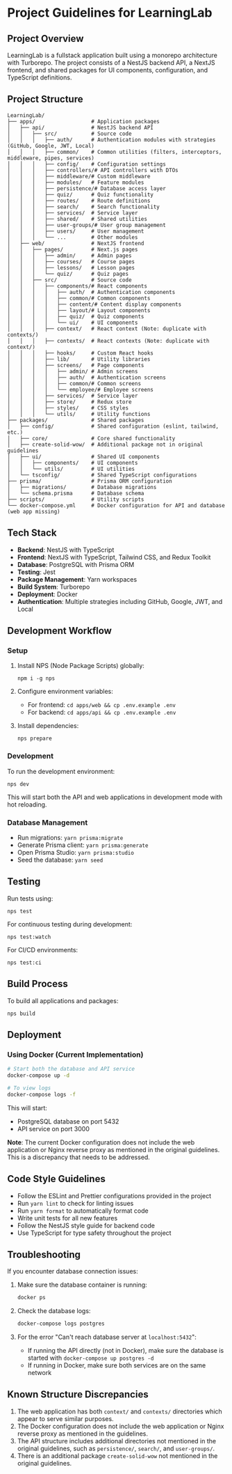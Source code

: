 # Project Guidelines for LearningLab

## Project Overview

LearningLab is a fullstack application built using a monorepo architecture with Turborepo. The project consists of a NestJS backend API, a NextJS frontend, and shared packages for UI components, configuration, and TypeScript definitions.

## Project Structure

```
LearningLab/
├── apps/                  # Application packages
│   ├── api/               # NestJS backend API
│   │   ├── src/           # Source code
│   │   │   ├── auth/      # Authentication modules with strategies (GitHub, Google, JWT, Local)
│   │   │   ├── common/    # Common utilities (filters, interceptors, middleware, pipes, services)
│   │   │   ├── config/    # Configuration settings
│   │   │   ├── controllers/# API controllers with DTOs
│   │   │   ├── middleware/# Custom middleware
│   │   │   ├── modules/   # Feature modules
│   │   │   ├── persistence/# Database access layer
│   │   │   ├── quiz/      # Quiz functionality
│   │   │   ├── routes/    # Route definitions
│   │   │   ├── search/    # Search functionality
│   │   │   ├── services/  # Service layer
│   │   │   ├── shared/    # Shared utilities
│   │   │   ├── user-groups/# User group management
│   │   │   ├── users/     # User management
│   │   │   └── ...        # Other modules
│   ├── web/               # NextJS frontend
│   │   ├── pages/         # Next.js pages
│   │   │   ├── admin/     # Admin pages
│   │   │   ├── courses/   # Course pages
│   │   │   ├── lessons/   # Lesson pages
│   │   │   └── quiz/      # Quiz pages
│   │   ├── src/           # Source code
│   │   │   ├── components/# React components
│   │   │   │   ├── auth/  # Authentication components
│   │   │   │   ├── common/# Common components
│   │   │   │   ├── content/# Content display components
│   │   │   │   ├── layout/# Layout components
│   │   │   │   ├── quiz/  # Quiz components
│   │   │   │   └── ui/    # UI components
│   │   │   ├── context/   # React context (Note: duplicate with contexts/)
│   │   │   ├── contexts/  # React contexts (Note: duplicate with context/)
│   │   │   ├── hooks/     # Custom React hooks
│   │   │   ├── lib/       # Utility libraries
│   │   │   ├── screens/   # Page components
│   │   │   │   ├── admin/ # Admin screens
│   │   │   │   ├── auth/  # Authentication screens
│   │   │   │   ├── common/# Common screens
│   │   │   │   └── employee/# Employee screens
│   │   │   ├── services/  # Service layer
│   │   │   ├── store/     # Redux store
│   │   │   ├── styles/    # CSS styles
│   │   │   └── utils/     # Utility functions
├── packages/              # Shared packages
│   ├── config/            # Shared configuration (eslint, tailwind, etc.)
│   ├── core/              # Core shared functionality
│   ├── create-solid-wow/  # Additional package not in original guidelines
│   ├── ui/                # Shared UI components
│   │   ├── components/    # UI components
│   │   └── utils/         # UI utilities
│   └── tsconfig/          # Shared TypeScript configurations
├── prisma/                # Prisma ORM configuration
│   ├── migrations/        # Database migrations
│   └── schema.prisma      # Database schema
├── scripts/               # Utility scripts
└── docker-compose.yml     # Docker configuration for API and database (web app missing)
```

## Tech Stack

- **Backend**: NestJS with TypeScript
- **Frontend**: NextJS with TypeScript, Tailwind CSS, and Redux Toolkit
- **Database**: PostgreSQL with Prisma ORM
- **Testing**: Jest
- **Package Management**: Yarn workspaces
- **Build System**: Turborepo
- **Deployment**: Docker
- **Authentication**: Multiple strategies including GitHub, Google, JWT, and Local

## Development Workflow

### Setup

1. Install NPS (Node Package Scripts) globally:
   ```
   npm i -g nps
   ```

2. Configure environment variables:
    - For frontend: `cd apps/web && cp .env.example .env`
    - For backend: `cd apps/api && cp .env.example .env`

3. Install dependencies:
   ```
   nps prepare
   ```

### Development

To run the development environment:
```
nps dev
```

This will start both the API and web applications in development mode with hot reloading.

### Database Management

- Run migrations: `yarn prisma:migrate`
- Generate Prisma client: `yarn prisma:generate`
- Open Prisma Studio: `yarn prisma:studio`
- Seed the database: `yarn seed`

## Testing

Run tests using:
```
nps test
```

For continuous testing during development:
```
nps test:watch
```

For CI/CD environments:
```
nps test:ci
```

## Build Process

To build all applications and packages:
```
nps build
```

## Deployment

### Using Docker (Current Implementation)

```bash
# Start both the database and API service
docker-compose up -d

# To view logs
docker-compose logs -f
```

This will start:
- PostgreSQL database on port 5432
- API service on port 3000

**Note**: The current Docker configuration does not include the web application or Nginx reverse proxy as mentioned in the original guidelines. This is a discrepancy that needs to be addressed.

## Code Style Guidelines

- Follow the ESLint and Prettier configurations provided in the project
- Run `yarn lint` to check for linting issues
- Run `yarn format` to automatically format code
- Write unit tests for all new features
- Follow the NestJS style guide for backend code
- Use TypeScript for type safety throughout the project

## Troubleshooting

If you encounter database connection issues:

1. Make sure the database container is running:
   ```bash
   docker ps
   ```

2. Check the database logs:
   ```bash
   docker-compose logs postgres
   ```

3. For the error "Can't reach database server at `localhost:5432`":
    - If running the API directly (not in Docker), make sure the database is started with `docker-compose up postgres -d`
    - If running in Docker, make sure both services are on the same network

## Known Structure Discrepancies

1. The web application has both `context/` and `contexts/` directories which appear to serve similar purposes.
2. The Docker configuration does not include the web application or Nginx reverse proxy as mentioned in the guidelines.
3. The API structure includes additional directories not mentioned in the original guidelines, such as `persistence/`, `search/`, and `user-groups/`.
4. There is an additional package `create-solid-wow` not mentioned in the original guidelines.